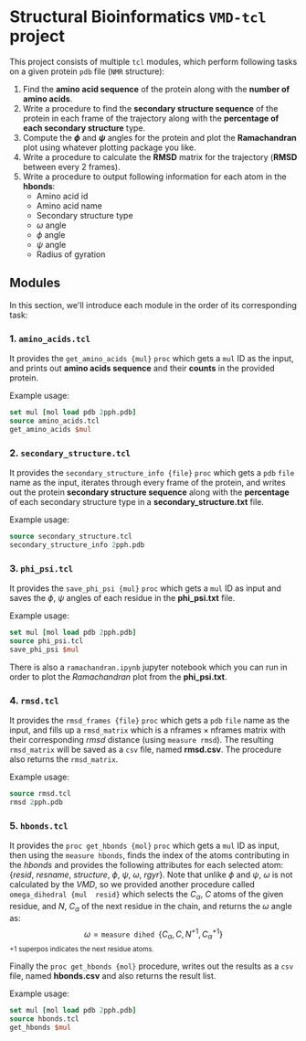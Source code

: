
# Structural Bioinformatics `VMD-tcl` project

This project consists of multiple `tcl` modules, which perform following tasks on a given protein `pdb` file (`NMR` structure):

1. Find the **amino acid sequence** of the protein along with the **number of amino acids**.
2. Write a procedure to find the **secondary structure sequence** of the protein in each frame of the trajectory along with the **percentage of each secondary structure** type.
3. Compute the **$\phi$** and **$\psi$** angles for the protein and plot the **Ramachandran** plot using whatever plotting package you like.
4. Write a procedure to calculate the **RMSD** matrix for the trajectory (**RMSD** between every 2 frames).
5. Write a procedure to output following information for each atom in the **hbonds**:
	- Amino acid id
	- Amino acid name
	- Secondary structure type
	- $\omega$ angle
	- $\phi$ angle
	- $\psi$ angle
	- Radius of gyration

## Modules
In this section, we'll introduce each module in the order of its corresponding task:
### 1. `amino_acids.tcl`
It provides the `get_amino_acids {mul}` `proc` which gets a `mul` ID as the input, and prints out **amino acids sequence** and their **counts** in the provided protein.

Example usage:
```tcl
set mul [mol load pdb 2pph.pdb]
source amino_acids.tcl
get_amino_acids $mul
```

### 2. `secondary_structure.tcl`
It provides the `secondary_structure_info {file}` `proc` which gets a `pdb` `file` name as the input, iterates through every frame of the protein, and writes out the protein **secondary structure sequence** along with the **percentage** of each secondary structure type in a **secondary_structure.txt** file.

Example usage:
```tcl
source secondary_structure.tcl
secondary_structure_info 2pph.pdb
```

### 3. `phi_psi.tcl`
It provides the `save_phi_psi {mul}` `proc` which gets a `mul` ID as input and saves the $\phi$, $\psi$ angles of each residue in the **phi_psi.txt** file.

Example usage:
```tcl
set mul [mol load pdb 2pph.pdb]
source phi_psi.tcl
save_phi_psi $mul
```
There is also a `ramachandran.ipynb` jupyter notebook which you can run in order to plot the *Ramachandran* plot from the **phi_psi.txt**.

### 4. `rmsd.tcl`
It provides the `rmsd_frames {file}` `proc` which gets a `pdb` `file` name as the input, and fills up a `rmsd_matrix` which is a $\text{nframes} \times \text{nframes}$ matrix with their corresponding *rmsd* distance (using `measure rmsd`).
The resulting `rmsd_matrix` will be saved as a `csv` file, named **rmsd.csv**.
The procedure also returns the `rmsd_matrix`.

Example usage:
```tcl
source rmsd.tcl
rmsd 2pph.pdb
```

### 5. `hbonds.tcl`
It provides the `proc get_hbonds {mol}` `proc` which gets a `mul` ID as input, then using the `measure hbonds`, finds the index of the atoms contributing in the *hbonds* and provides the following attributes for each selected atom: {*resid*, *resname*, *structure*, $\phi$, $\psi$, $\omega$, *rgyr*}.
Note that unlike $\phi$ and $\psi$, $\omega$ is not calculated by the *VMD*, so we provided another procedure called `omega_dihedral {mul  resid}`  which selects the $C_\alpha$, $C$ atoms of the given residue, and $N$,  $C_\alpha$ of the next residue in the chain, and returns the $\omega$ angle as: $$\omega = \texttt{measure dihed } \{ C_\alpha, C, N^{+1}, C^{+1}_\alpha \}$$
<sub>$+1$ superpos indicates the next residue atoms.</sub>

Finally the `proc get_hbonds {mol}` procedure, writes out the results as a `csv` file, named **hbonds.csv** and also returns the result list.

Example usage:
```tcl
set mul [mol load pdb 2pph.pdb]
source hbonds.tcl
get_hbonds $mul
```
